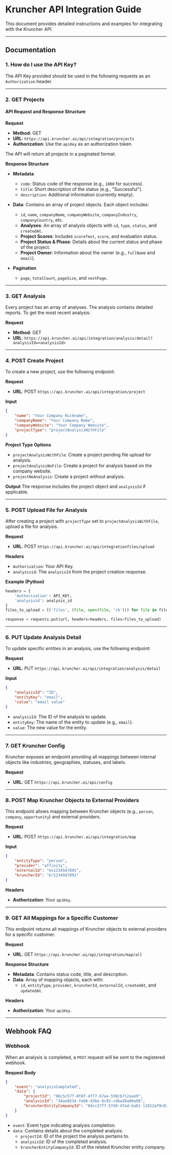 
# Kruncher API Integration Guide

This document provides detailed instructions and examples for integrating with the Kruncher API.

---

## Documentation

### 1. How do I use the API Key?
The API Key provided should be used in the following requests as an `Authorization` header.

---

### 2. GET Projects

#### API Request and Response Structure

**Request**
- **Method**: GET  
- **URL**: `https://api.kruncher.ai/api/integration/projects`  
- **Authorization**: Use the `apiKey` as an authorization token.

The API will return all projects in a paginated format.

**Response Structure**
- **Metadata**  
  - `code`: Status code of the response (e.g., `1000` for success).  
  - `title`: Short description of the status (e.g., "Successful").  
  - `description`: Additional information (currently empty).  

- **Data**: Contains an array of project objects. Each object includes:
  - `id`, `name`, `companyName`, `companyWebsite`, `companyIndustry`, `companyCountry`, etc.
  - **Analyses**: An array of analysis objects with `id`, `type`, `status`, and `createdAt`.
  - **Project Scores**: Includes `scoreText`, `score`, and evaluation status.
  - **Project Status & Phase**: Details about the current status and phase of the project.
  - **Project Owner**: Information about the owner (e.g., `fullName` and `email`).

- **Pagination**
  - `page`, `totalCount`, `pageSize`, and `nextPage`.

---

### 3. GET Analysis

Every project has an array of analyses. The analysis contains detailed reports. To get the most recent analysis:

**Request**  
- **Method**: GET  
- **URL**: `https://api.kruncher.ai/api/integration/analysis/detail?analysisId=<analysisId>`

---

### 4. POST Create Project

To create a new project, use the following endpoint:

**Request**
- **URL**: POST `https://api.kruncher.ai/api/integration/project`

**Input**
```json
{
    "name": "Your Company Nickname",
    "companyName": "Your Company Name",
    "companyWebsite": "Your Company Website",
    "projectType": "projectAnalysisWithFile"
}
```

**Project Type Options**
- `projectAnalysisWithFile`: Create a project pending file upload for analysis.
- `projectAnalysisNoFile`: Create a project for analysis based on the company website.
- `projectNoAnalysis`: Create a project without analysis.

**Output**
The response includes the project object and `analysisId` if applicable.

---

### 5. POST Upload File for Analysis

After creating a project with `projectType` set to `projectAnalysisWithFile`, upload a file for analysis.

**Request**
- **URL**: POST `https://api.kruncher.ai/api/integrationfiles/upload`

**Headers**
- `Authorization`: Your API Key.  
- `analysisid`: The `analysisId` from the project creation response.

**Example (Python)**
```python
headers = {
    'Authorization': API_KEY,
    'analysisid': analysis_id
}
files_to_upload = [('files', (file, open(file, 'rb'))) for file in files]

response = requests.put(url, headers=headers, files=files_to_upload)
```

---

### 6. PUT Update Analysis Detail

To update specific entities in an analysis, use the following endpoint:

**Request**
- **URL**: PUT `https://api.kruncher.ai/api/integration/analysis/detail`

**Input**
```json
{
    "analysisId": "ID",
    "entityKey": "email",
    "value": "email value"
}
```

- `analysisId`: The ID of the analysis to update.
- `entityKey`: The name of the entity to update (e.g., `email`).
- `value`: The new value for the entity.

---

### 7. GET Kruncher Config

Kruncher exposes an endpoint providing all mappings between internal objects like industries, geographies, statuses, and labels.

**Request**
- **URL**: GET `https://api.kruncher.ai/api/config`

---

### 8. POST Map Kruncher Objects to External Providers

This endpoint allows mapping between Kruncher objects (e.g., `person`, `company`, `opportunity`) and external providers.

**Request**
- **URL**: POST `https://api.kruncher.ai/api/integration/map`

**Input**
```json
{
    "entityType": "person",
    "provider": "affinity",
    "externalId": "ex1234567891",
    "kruncherId": "kr1234567891"
}
```

**Headers**
- **Authorization**: Your `apiKey`.

---

### 9. GET All Mappings for a Specific Customer

This endpoint returns all mappings of Kruncher objects to external providers for a specific customer.

**Request**
- **URL**: GET `https://api.kruncher.ai/api/integration/map/all`

**Response Structure**
- **Metadata**: Contains status code, title, and description.
- **Data**: Array of mapping objects, each with:
  - `id`, `entityType`, `provider`, `kruncherId`, `externalId`, `createdAt`, and `updatedAt`.

**Headers**
- **Authorization**: Your `apiKey`.

---

## Webhook FAQ

### Webhook

When an analysis is completed, a `POST` request will be sent to the registered webhook.

**Request Body**
```json
{
    "event": "analysisCompleted",
    "data": {
        "projectId": "96c5c57f-8f8f-4f77-b7aa-550cb712aae9",
        "analysisId": "34ae8534-feb6-436e-8c92-cdba28a00a98",
        "kruncherEntityCompanyId": "04cc17f7-57d9-47ad-ba61-11912af9c027"
    }
}
```

- `event`: Event type indicating analysis completion.
- `data`: Contains details about the completed analysis.
  - `projectId`: ID of the project the analysis pertains to.
  - `analysisId`: ID of the completed analysis.
  - `kruncherEntityCompanyId`: ID of the related Kruncher entity company.
